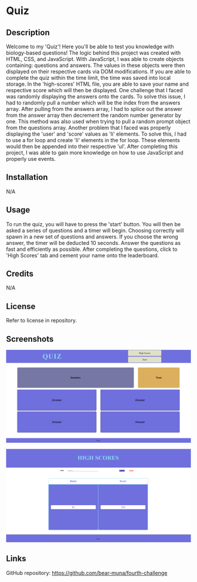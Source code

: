 # Quiz

## Description
Welcome to my 'Quiz'! Here you'll be able to test you knowledge with biology-based questions!
The logic behind this project was created with HTML, CSS, and JavaScript. With JavaScript, I was able to create objects containing: questions and answers. The values in these objects were then displayed on their respective cards via DOM modifications. If you are able to complete the quiz within the time limit, the time was saved into local storage. In the 'high-scores' HTML file, you are able to save your name and respective score which will then be displayed. 
One challenge that I faced was randomly displaying the answers onto the cards. To solve this issue, I had to randomly pull a number which will be the index from the answers array. After pulling from the answers array, I had to splice out the answer from the answer array then decrement the random number generator by one. This method was also used when trying to pull a random prompt object from the questions array. 
Another problem that I faced was properly displaying the 'user' and 'score' values as 'li' elements. To solve this, I had to use a for loop and create 'li' elements in the for loop. These elements would then be appended into their respective 'ul'. 
After completing this project, I was able to gain more knowledge on how to use JavaScript and properly use events.

## Installation
N/A

## Usage
To run the quiz, you will have to press the 'start' button. You will then be asked a series of questions and a timer will begin. Choosing correctly will spawn in a new set of questions and answers. If you choose the wrong answer, the timer will be deducted 10 seconds. Answer the questions as fast and efficiently as possible. After completing the questions, click to 'High Scores' tab and cement your name onto the leaderboard.

## Credits
N/A

## License
Refer to license in repository.

## Screenshots
![Quiz Section](./assets/images/Quiz.PNG)

![High Scores Section](./assets/images/high-scores.PNG)


## Links
GitHub repository: https://github.com/bear-muna/fourth-challenge
